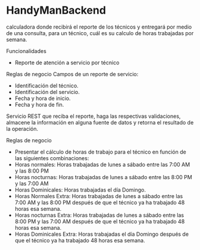 # HandyManBackend

calculadora donde recibirá el reporte de los técnicos y entregará por medio de una consulta, para un técnico, cuál es su calculo de
horas trabajadas por semana.

Funcionalidades
- Reporte de atención a servicio por técnico

Reglas de negocio
Campos de un reporte de servicio:
- Identificación del técnico.
- Identificación del servicio.
- Fecha y hora de inicio.
- Fecha y hora de fin.

Servicio REST que reciba el reporte, haga las respectivas validaciones, almacene
la información en alguna fuente de datos y retorna el resultado de la operación.

Reglas de negocio
- Presentar el cálculo de horas de trabajo para el técnico en función de las siguientes
combinaciones:
- Horas normales: Horas trabajadas de lunes a sábado entre las 7:00 AM y las
8:00 PM
- Horas nocturnas: Horas trabajadas de lunes a sábado entre las 8:00 PM y las
7:00 AM
- Horas Dominicales: Horas trabajadas el día Domingo.
- Horas Normales Extra: Horas trabajadas de lunes a sábado entre las 7:00
AM y las 8:00 PM después de que el técnico ya ha trabajado 48 horas esa
semana.
- Horas nocturnas Extra: Horas trabajadas de lunes a sábado entre las 8:00
PM y las 7:00 AM después de que el técnico ya ha trabajado 48 horas esa
semana.
- Horas Dominicales Extra: Horas trabajadas el día Domingo después de que
el técnico ya ha trabajado 48 horas esa semana.
